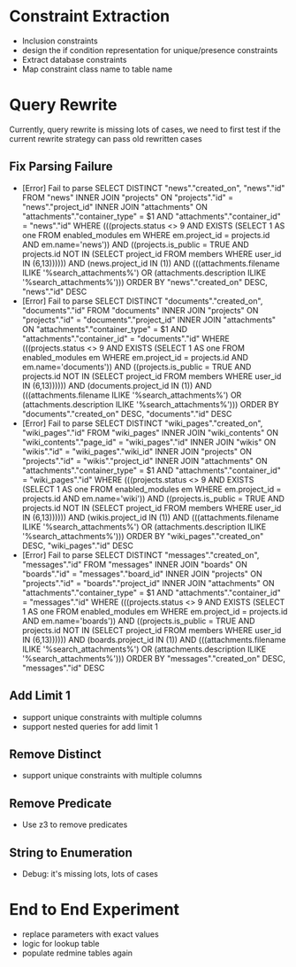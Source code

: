 # Constraint Extraction
- Inclusion constraints
- design the if condition representation for unique/presence constraints
- Extract database constraints
- Map constraint class name to table name

# Query Rewrite
Currently, query rewrite is missing lots of cases, we need to first test if the current rewrite strategy can pass old rewritten cases

## Fix Parsing Failure
- [Error] Fail to parse  SELECT DISTINCT "news"."created_on", "news"."id" FROM "news" INNER JOIN "projects" ON "projects"."id" = "news"."project_id" INNER JOIN "attachments" ON "attachments"."container_type" = $1 AND "attachments"."container_id" = "news"."id" WHERE (((projects.status <> 9 AND EXISTS (SELECT 1 AS one FROM enabled_modules em WHERE em.project_id = projects.id AND em.name='news')) AND ((projects.is_public = TRUE AND projects.id NOT IN (SELECT project_id FROM members WHERE user_id IN (6,13)))))) AND (news.project_id IN (1)) AND (((attachments.filename ILIKE '%search_attachments%') OR (attachments.description ILIKE '%search_attachments%'))) ORDER BY "news"."created_on" DESC, "news"."id" DESC
- [Error] Fail to parse  SELECT DISTINCT "documents"."created_on", "documents"."id" FROM "documents" INNER JOIN "projects" ON "projects"."id" = "documents"."project_id" INNER JOIN "attachments" ON "attachments"."container_type" = $1 AND "attachments"."container_id" = "documents"."id" WHERE (((projects.status <> 9 AND EXISTS (SELECT 1 AS one FROM enabled_modules em WHERE em.project_id = projects.id AND em.name='documents')) AND ((projects.is_public = TRUE AND projects.id NOT IN (SELECT project_id FROM members WHERE user_id IN (6,13)))))) AND (documents.project_id IN (1)) AND (((attachments.filename ILIKE '%search_attachments%') OR (attachments.description ILIKE '%search_attachments%'))) ORDER BY "documents"."created_on" DESC, "documents"."id" DESC
- [Error] Fail to parse  SELECT DISTINCT "wiki_pages"."created_on", "wiki_pages"."id" FROM "wiki_pages" INNER JOIN "wiki_contents" ON "wiki_contents"."page_id" = "wiki_pages"."id" INNER JOIN "wikis" ON "wikis"."id" = "wiki_pages"."wiki_id" INNER JOIN "projects" ON "projects"."id" = "wikis"."project_id" INNER JOIN "attachments" ON "attachments"."container_type" = $1 AND "attachments"."container_id" = "wiki_pages"."id" WHERE (((projects.status <> 9 AND EXISTS (SELECT 1 AS one FROM enabled_modules em WHERE em.project_id = projects.id AND em.name='wiki')) AND ((projects.is_public = TRUE AND projects.id NOT IN (SELECT project_id FROM members WHERE user_id IN (6,13)))))) AND (wikis.project_id IN (1)) AND (((attachments.filename ILIKE '%search_attachments%') OR (attachments.description ILIKE '%search_attachments%'))) ORDER BY "wiki_pages"."created_on" DESC, "wiki_pages"."id" DESC
- [Error] Fail to parse  SELECT DISTINCT "messages"."created_on", "messages"."id" FROM "messages" INNER JOIN "boards" ON "boards"."id" = "messages"."board_id" INNER JOIN "projects" ON "projects"."id" = "boards"."project_id" INNER JOIN "attachments" ON "attachments"."container_type" = $1 AND "attachments"."container_id" = "messages"."id" WHERE (((projects.status <> 9 AND EXISTS (SELECT 1 AS one FROM enabled_modules em WHERE em.project_id = projects.id AND em.name='boards')) AND ((projects.is_public = TRUE AND projects.id NOT IN (SELECT project_id FROM members WHERE user_id IN (6,13)))))) AND (boards.project_id IN (1)) AND (((attachments.filename ILIKE '%search_attachments%') OR (attachments.description ILIKE '%search_attachments%'))) ORDER BY "messages"."created_on" DESC, "messages"."id" DESC

## Add Limit 1
- support unique constraints with multiple columns
- support nested queries for add limit 1

## Remove Distinct
- support unique constraints with multiple columns

## Remove Predicate
- Use z3 to remove predicates

## String to Enumeration
- Debug: it's missing lots, lots of cases

# End to End Experiment
- replace parameters with exact values
- logic for lookup table
- populate redmine tables again
